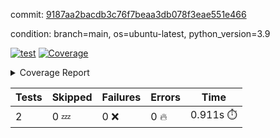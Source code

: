 commit: [9187aa2bacdb3c76f7beaa3db078f3eae551e466](https://github.com/rcmdnk/s3-reader/tree/9187aa2bacdb3c76f7beaa3db078f3eae551e466)

condition: branch=main, os=ubuntu-latest, python_version=3.9

[![test](https://github.com/rcmdnk/s3-reader/actions/workflows/test.yml/badge.svg)](https://github.com/rcmdnk/s3-reader/actions/runs/17569128233)
<a href="https://github.com/rcmdnk/s3-reader/blob/9187aa2bacdb3c76f7beaa3db078f3eae551e466/README.md"><img alt="Coverage" src="https://img.shields.io/badge/Coverage-36%25-red.svg" /></a><details><summary>Coverage Report </summary><table><tr><th>File</th><th>Stmts</th><th>Miss</th><th>Cover</th><th>Missing</th></tr><tbody><tr><td colspan="5"><b>src/s3_reader</b></td></tr><tr><td>&nbsp; &nbsp;<a href="https://github.com/rcmdnk/s3-reader/blob/9187aa2bacdb3c76f7beaa3db078f3eae551e466/src/s3_reader/__init__.py">\_\_init\_\_.py</a></td><td>8</td><td>2</td><td>75%</td><td><a href="https://github.com/rcmdnk/s3-reader/blob/9187aa2bacdb3c76f7beaa3db078f3eae551e466/src/s3_reader/__init__.py#L11-L12">11&ndash;12</a></td></tr><tr><td>&nbsp; &nbsp;<a href="https://github.com/rcmdnk/s3-reader/blob/9187aa2bacdb3c76f7beaa3db078f3eae551e466/src/s3_reader/file.py">file.py</a></td><td>93</td><td>64</td><td>31%</td><td><a href="https://github.com/rcmdnk/s3-reader/blob/9187aa2bacdb3c76f7beaa3db078f3eae551e466/src/s3_reader/file.py#L60-L63">60&ndash;63</a>, <a href="https://github.com/rcmdnk/s3-reader/blob/9187aa2bacdb3c76f7beaa3db078f3eae551e466/src/s3_reader/file.py#L66">66</a>, <a href="https://github.com/rcmdnk/s3-reader/blob/9187aa2bacdb3c76f7beaa3db078f3eae551e466/src/s3_reader/file.py#L69-L76">69&ndash;76</a>, <a href="https://github.com/rcmdnk/s3-reader/blob/9187aa2bacdb3c76f7beaa3db078f3eae551e466/src/s3_reader/file.py#L79-L81">79&ndash;81</a>, <a href="https://github.com/rcmdnk/s3-reader/blob/9187aa2bacdb3c76f7beaa3db078f3eae551e466/src/s3_reader/file.py#L85-L91">85&ndash;91</a>, <a href="https://github.com/rcmdnk/s3-reader/blob/9187aa2bacdb3c76f7beaa3db078f3eae551e466/src/s3_reader/file.py#L95-L99">95&ndash;99</a>, <a href="https://github.com/rcmdnk/s3-reader/blob/9187aa2bacdb3c76f7beaa3db078f3eae551e466/src/s3_reader/file.py#L104-L150">104&ndash;150</a>, <a href="https://github.com/rcmdnk/s3-reader/blob/9187aa2bacdb3c76f7beaa3db078f3eae551e466/src/s3_reader/file.py#L153-L165">153&ndash;165</a></td></tr><tr><td><b>TOTAL</b></td><td><b>103</b></td><td><b>66</b></td><td><b>36%</b></td><td>&nbsp;</td></tr></tbody></table></details>

| Tests | Skipped | Failures | Errors | Time |
| ----- | ------- | -------- | -------- | ------------------ |
| 2 | 0 :zzz: | 0 :x: | 0 :fire: | 0.911s :stopwatch: |

